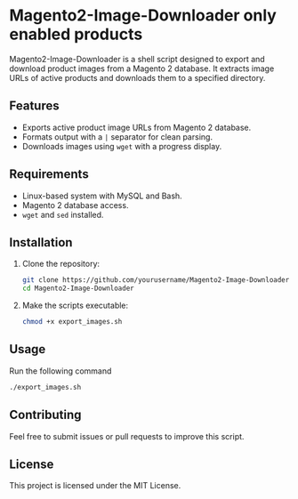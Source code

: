 # Magento2-Image-Downloader only enabled products

Magento2-Image-Downloader is a shell script designed to export and download product images from a Magento 2 database. It extracts image URLs of active products and downloads them to a specified directory.

## Features
- Exports active product image URLs from Magento 2 database.
- Formats output with a `|` separator for clean parsing.
- Downloads images using `wget` with a progress display.

## Requirements
- Linux-based system with MySQL and Bash.
- Magento 2 database access.
- `wget` and `sed` installed.

## Installation
1. Clone the repository:
   ```sh
   git clone https://github.com/yourusername/Magento2-Image-Downloader.git
   cd Magento2-Image-Downloader
   ```
2. Make the scripts executable:
   ```sh
   chmod +x export_images.sh
   ```

## Usage
Run the following command
```sh
./export_images.sh
```

## Contributing
Feel free to submit issues or pull requests to improve this script.

## License
This project is licensed under the MIT License.

